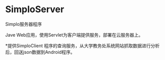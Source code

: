 # SimploServer
Simplo服务器程序

Jave Web应用，使用Servlet为客户端提供服务，部署在云服务器上。

*提供SimploClient 程序的查询服务，从大学教务处系统网站抓取数据进行分析后，回送json数据到Android程序。
